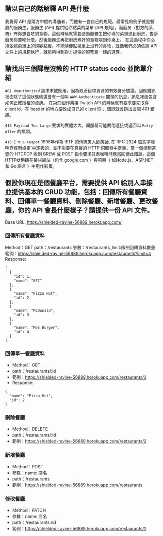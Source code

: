 ## 請以自己的話解釋 API 是什麼
我覺得 API 是兩方中間的溝通者，而他有一套自己的規範。最常見的例子就是餐廳的服務生，服務生 (API) 提供給你點菜的菜單 (API 規範)，而廚房（對方的系統）有你想要吃的食物，這個時候就需要透過服務生把你填的菜單送到廚房，告訴廚房你要吃什麼，然後服務生再把廚房煮好的食物端到你桌上。
在這過程中你必須依照菜單上的規範點餐，不能隨便點菜單上沒有的食物，就像我們必須依照 API 文件上的規範執行，就能夠得到對方提供的服務是一樣的道理。


## 請找出三個課程沒教的 HTTP status code 並簡單介紹
`401 Unauthorized` 
請求未被應用，因為缺乏目標資源的有效身分驗證。回應錯訊裡面除了這個狀態碼還會有一個叫 `WWW-Authenticate` 開頭的訊息，訊息裡面包含如何正確授權的資訊。
在第四個作業接 Twitch API 的時候就有要求要先取得 client id，在 header 的地方要改成自己的 client ID ，錯誤就會跳出這個 401 錯訊。

`413 Payload Too Large` 
要求的實體太大。伺服器可能關閉連接或返回叫 `Retry-After` 的標頭。

`418 I'm a teapot` 
1998年作為 IETF 的傳統愚人節笑話, 在 RFC 2324 超文字咖啡壺控制協定'中定義的，並不需要在真實的 HTTP 伺服器中定義。當一個控制茶壺的 HTCPCP 收到 BREW 或 POST 指令要求其煮咖啡時應當回傳此錯誤。這個HTTP狀態碼在某些網站（包含 google.com ）與項目（ 如Node.js、ASP.NET 和 Go 語言 ）中用作彩蛋。


## 假設你現在是個餐廳平台，需要提供 API 給別人串接並提供基本的 CRUD 功能，包括：回傳所有餐廳資料、回傳單一餐廳資料、刪除餐廳、新增餐廳、更改餐廳，你的 API 會長什麼樣子？請提供一份 API 文件。

Base URL: https://shielded-ravine-56889.herokuapp.com/

### **回傳所有餐廳資料**
Method：GET
path：/restaurants
參數：/restaurants_limit:限制回傳資料數量
範例：https://shielded-ravine-56889.herokuapp.com/restaurants?limit=4
Response:
```
[
  {
    "id": 1,
    "name": "KFC"
  },
  {
    "name": "Pizza Hut",
    "id": 2
  },
  {
    "name": "McDonald",
    "id": 3
  },
  {
    "name": "Mos Burger",
    "id": 4
  }
]
```
### **回傳單一餐廳資料**
- Method：GET
- path：/restaurants/:id
- 範例：https://shielded-ravine-56889.herokuapp.com/restaurants/2
- Response:
```
{
  "name": "Pizza Hut",
  "id": 2
}
```
### **刪除餐廳**
- Method：DELETE
- path：/restaurants/:id
- 範例：https://shielded-ravine-56889.herokuapp.com/restaurants/2

### **新增餐廳**
- Method：POST
- 參數：name: 店名
- path：/restaurants
- 範例：https://shielded-ravine-56889.herokuapp.com/restaurants

### **修改餐廳**
- Method：PATCH
- 參數：name: 店名
- path：/restaurants:/id
- 範例：https://shielded-ravine-56889.herokuapp.com/restaurants/2